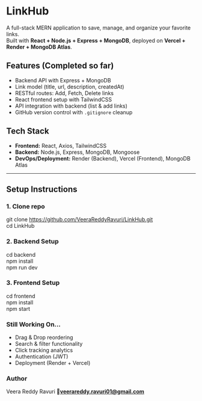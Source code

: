 # LinkHub

A full-stack MERN application to save, manage, and organize your favorite links.  
Built with **React + Node.js + Express + MongoDB**, deployed on **Vercel + Render + MongoDB Atlas**.

##  Features (Completed so far)
- Backend API with Express + MongoDB  
- Link model (title, url, description, createdAt)  
- RESTful routes: Add, Fetch, Delete links  
- React frontend setup with TailwindCSS  
- API integration with backend (list & add links)  
- GitHub version control with `.gitignore` cleanup  


## Tech Stack
- **Frontend:** React, Axios, TailwindCSS  
- **Backend:** Node.js, Express, MongoDB, Mongoose  
- **DevOps/Deployment:** Render (Backend), Vercel (Frontend), MongoDB Atlas  

---

##  Setup Instructions

### 1. Clone repo
git clone https://github.com/VeeraReddyRavuri/LinkHub.git \
cd LinkHub

### 2. Backend Setup
cd backend \
npm install \
npm run dev

### 3. Frontend Setup
cd frontend \
npm install \
npm start

### Still Working On…
- Drag & Drop reordering
- Search & filter functionality
- Click tracking analytics
- Authentication (JWT)
- Deployment (Render + Vercel)

### Author
Veera Reddy Ravuri
📧**veerareddy.ravuri01@gmail.com**

